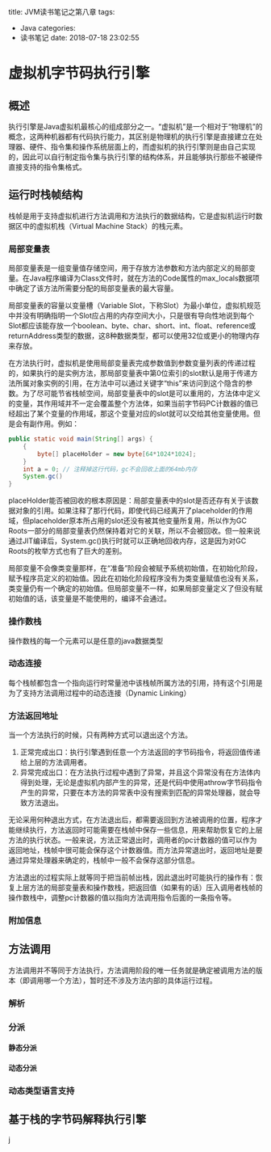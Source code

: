 title: JVM读书笔记之第八章
tags:

  - Java
  categories:
  - 读书笔记
  date: 2018-07-18 23:02:55

# 虚拟机字节码执行引擎

## 概述

执行引擎是Java虚拟机最核心的组成部分之一。“虚拟机”是一个相对于“物理机”的概念，这两种机器都有代码执行能力，其区别是物理机的执行引擎是直接建立在处理器、硬件、指令集和操作系统层面上的，而虚拟机的执行引擎则是由自己实现的，因此可以自行制定指令集与执行引擎的结构体系，并且能够执行那些不被硬件直接支持的指令集格式。

## 运行时栈帧结构

栈帧是用于支持虚拟机进行方法调用和方法执行的数据结构，它是虚拟机运行时数据区中的虚拟机栈（Virtual Machine Stack）的栈元素。

### 局部变量表

局部变量表是一组变量值存储空间，用于存放方法参数和方法内部定义的局部变量。在Java程序编译为Class文件时，就在方法的Code属性的max_locals数据项中确定了该方法所需要分配的局部变量表的最大容量。

局部变量表的容量以变量槽（Variable Slot，下称Slot）为最小单位，虚拟机规范中并没有明确指明一个Slot应占用的内存空间大小，只是很有导向性地说到每个Slot都应该能存放一个boolean、byte、char、short、int、float、reference或returnAddress类型的数据，这8种数据类型，都可以使用32位或更小的物理内存来存放。

在方法执行时，虚拟机是使用局部变量表完成参数值到参数变量列表的传递过程的，如果执行的是实例方法，那局部变量表中第0位索引的slot默认是用于传递方法所属对象实例的引用，在方法中可以通过关键字“this”来访问到这个隐含的参数。为了尽可能节省栈帧空间，局部变量表中的slot是可以重用的，方法体中定义的变量，其作用域并不一定会覆盖整个方法体，如果当前字节码PC计数器的值已经超出了某个变量的作用域，那这个变量对应的slot就可以交给其他变量使用。但是会有副作用。例如：

```java
public static void main(String[] args) {
    {
        byte[] placeHolder = new byte[64*1024*1024];
    }
    int a = 0; // 注释掉这行代码，gc不会回收上面的64mb内存
    System.gc()
}
```

placeHolder能否被回收的根本原因是：局部变量表中的slot是否还存有关于该数据对象的引用。如果注释了那行代码，即使代码已经离开了placeholder的作用域，但placeholder原本所占用的slot还没有被其他变量所复用，所以作为GC Roots一部分的局部变量表仍然保持着对它的关联，所以不会被回收。但一般来说通过JIT编译后，System.gc()执行时就可以正确地回收内存，这是因为对GC Roots的枚举方式也有了巨大的差别。

局部变量不会像类变量那样，在“准备”阶段会被赋予系统初始值，在初始化阶段，赋予程序员定义的初始值。因此在初始化阶段程序没有为类变量赋值也没有关系，类变量仍有一个确定的初始值。但局部变量不一样，如果局部变量定义了但没有赋初始值的话，该变量是不能使用的，编译不会通过。

### 操作数栈

操作数栈的每一个元素可以是任意的java数据类型

### 动态连接

每个栈帧都包含一个指向运行时常量池中该栈帧所属方法的引用，持有这个引用是为了支持方法调用过程中的动态连接（Dynamic Linking）

### 方法返回地址

当一个方法执行的时候，只有两种方式可以退出这个方法。

1. 正常完成出口：执行引擎遇到任意一个方法返回的字节码指令，将返回值传递给上层的方法调用者。
2. 异常完成出口：在方法执行过程中遇到了异常，并且这个异常没有在方法体内得到处理，无论是虚拟机内部产生的异常，还是代码中使用athrow字节码指令产生的异常，只要在本方法的异常表中没有搜索到匹配的异常处理器，就会导致方法退出。

无论采用何种退出方式，在方法退出后，都需要返回到方法被调用的位置，程序才能继续执行，方法返回时可能需要在栈帧中保存一些信息，用来帮助恢复它的上层方法的执行状态。一般来说，方法正常退出时，调用者的pc计数器的值可以作为返回地址，栈帧中很可能会保存这个计数器值。而方法异常退出时，返回地址是要通过异常处理器来确定的，栈帧中一般不会保存这部分信息。

方法退出的过程实际上就等同于把当前帧出栈，因此退出时可能执行的操作有：恢复上层方法的局部变量表和操作数栈，把返回值（如果有的话）压入调用者栈帧的操作数栈中，调整pc计数器的值以指向方法调用指令后面的一条指令等。

### 附加信息



## 方法调用

方法调用并不等同于方法执行，方法调用阶段的唯一任务就是确定被调用方法的版本（即调用哪一个方法），暂时还不涉及方法内部的具体运行过程。

### 解析

### 分派

#### 静态分派

#### 动态分派

### 动态类型语言支持

## 基于栈的字节码解释执行引擎

 j


